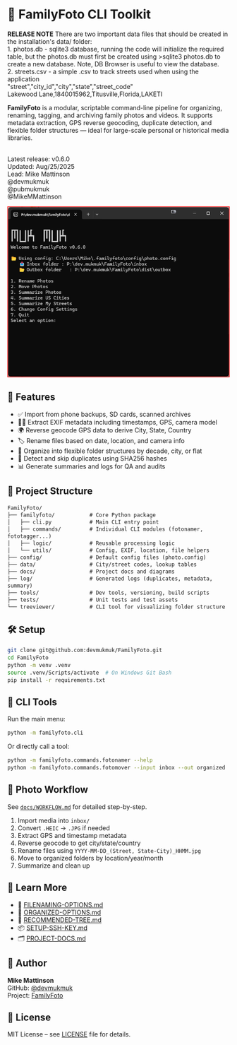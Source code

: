 # 📸 FamilyFoto CLI Toolkit

**RELEASE NOTE** There are two important data files that should be created in the installation's data/ folder:
   <br> 1. photos.db - sqlite3 database, running the code will initialize the required table, but the photos.db must first be created using >sqlite3 photos.db to create a new database. Note, DB Browser is useful to view the database.
   <br> 2. streets.csv - a simple .csv to track streets used when using the application
   <br>   "street","city_id","city","state","street_code"
    <br>  Lakewood Lane,1840015962,Titusville,Florida,LAKETI

**FamilyFoto** is a modular, scriptable command-line pipeline for organizing, renaming, tagging, and archiving family photos and videos. It supports metadata extraction, GPS reverse geocoding, duplicate detection, and flexible folder structures — ideal for large-scale personal or historical media libraries.

<br>Latest release: v0.6.0
<br>Updated: Aug/25/2025
<br>Lead: Mike Mattinson
<br>@devmukmuk
<br>@pubmukmuk
<br>@MikeMMattinson

![Main Menu Preview](main-menu.png)


## 🚀 Features

- ✅ Import from phone backups, SD cards, scanned archives
- 🕵️‍♂️ Extract EXIF metadata including timestamps, GPS, camera model
- 🌍 Reverse geocode GPS data to derive City, State, Country
- 🏷️ Rename files based on date, location, and camera info
- 📂 Organize into flexible folder structures by decade, city, or flat
- 🔁 Detect and skip duplicates using SHA256 hashes
- 📊 Generate summaries and logs for QA and audits

## 📁 Project Structure

```
FamilyFoto/
├── familyfoto/           # Core Python package
│   ├── cli.py            # Main CLI entry point
│   ├── commands/         # Individual CLI modules (fotonamer, fototagger...)
│   ├── logic/            # Reusable processing logic
│   └── utils/            # Config, EXIF, location, file helpers
├── config/               # Default config files (photo.config)
├── data/                 # City/street codes, lookup tables
├── docs/                 # Project docs and diagrams
├── log/                  # Generated logs (duplicates, metadata, summary)
├── tools/                # Dev tools, versioning, build scripts
├── tests/                # Unit tests and test assets
└── treeviewer/           # CLI tool for visualizing folder structure
```

## 🛠️ Setup

```bash
git clone git@github.com:devmukmuk/FamilyFoto.git
cd FamilyFoto
python -m venv .venv
source .venv/Scripts/activate  # On Windows Git Bash
pip install -r requirements.txt
```

## 🧰 CLI Tools

Run the main menu:
```bash
python -m familyfoto.cli
```

Or directly call a tool:
```bash
python -m familyfoto.commands.fotonamer --help
python -m familyfoto.commands.fotomover --input inbox --out organized
```

## 📸 Photo Workflow

See [`docs/WORKFLOW.md`](docs/WORKFLOW.md) for detailed step-by-step.

1. Import media into `inbox/`
2. Convert `.HEIC` → `.JPG` if needed
3. Extract GPS and timestamp metadata
4. Reverse geocode to get city/state/country
5. Rename files using `YYYY-MM-DD_(Street, State-City)_HHMM.jpg`
6. Move to organized folders by location/year/month
7. Summarize and clean up

## 🧠 Learn More

- 📄 [FILENAMING-OPTIONS.md](docs/FILENAMING-OPTIONS.md)
- 📄 [ORGANIZED-OPTIONS.md](docs/ORGANIZED-OPTIONS.md)
- 🌳 [RECOMMENDED-TREE.md](docs/RECOMMENDED-TREE.md)
- 📦 [SETUP-SSH-KEY.md](docs/SETUP-SSH-KEY.md)
- 🗂️ [PROJECT-DOCS.md](docs/PROJECT-DOCS.md)

## 👤 Author

**Mike Mattinson**  
GitHub: [@devmukmuk](https://github.com/devmukmuk)  
Project: [FamilyFoto](https://github.com/devmukmuk/FamilyFoto)

## 📜 License

MIT License – see [LICENSE](LICENSE) file for details.
